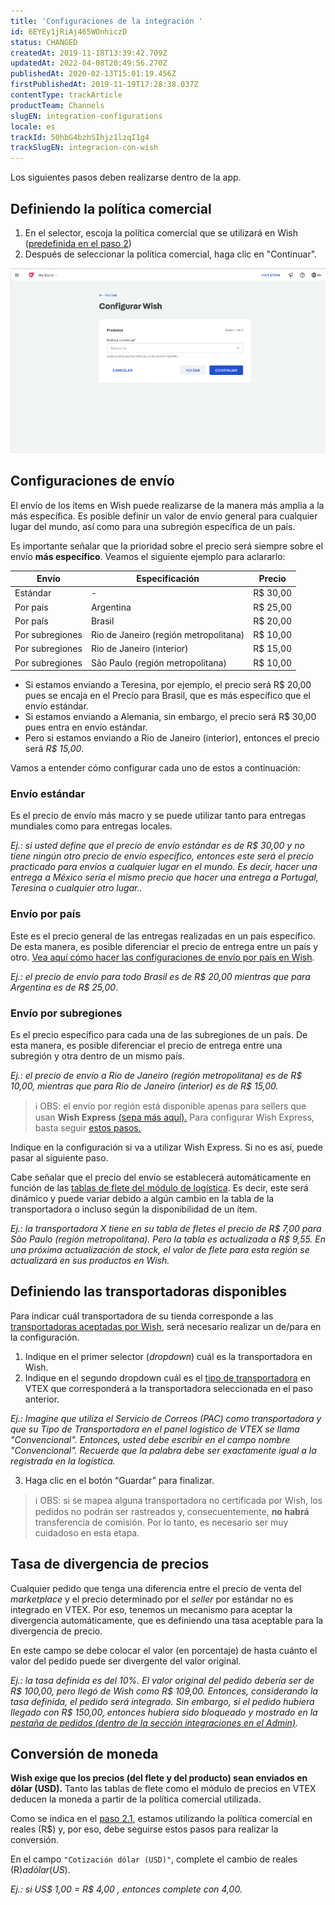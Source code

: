 ```yaml
---
title: 'Configuraciones de la integración '
id: 6EYEy1jRiAj465WOnhiczD
status: CHANGED
createdAt: 2019-11-18T13:39:42.709Z
updatedAt: 2022-04-08T20:49:56.270Z
publishedAt: 2020-02-13T15:01:19.456Z
firstPublishedAt: 2019-11-19T17:28:38.037Z
contentType: trackArticle
productTeam: Channels
slugEN: integration-configurations
locale: es
trackId: 50hbG4bzhSIhjz1lzqI1g4
trackSlugEN: integracion-con-wish
---
```


Los siguientes pasos deben realizarse dentro de la app.

## Definiendo la política comercial

1. En el selector, escoja la política comercial que se utilizará en Wish ([predefinida en el paso 2](https://help.vtex.com/es/tracks/configurar-integracao-da-wish--50hbG4bzhSIhjz1lzqI1g43OHGQIQmt1dKw9RwKruE7H#definindo-politica-comercial))
2. Después de seleccionar la política comercial, haga clic en "Continuar".

![PT - Configurar Wish](https://raw.githubusercontent.com/vtexdocs/help-center-content/refs/heads/main/docs/es/tracks/integracion-con-wish/configuraciones-de-la-integracion_1.png)

## Configuraciones de envío 

El envío de los ítems en Wish puede realizarse de la manera más amplia a la más específica. Es posible definir un valor de envío general para cualquier lugar del mundo, así como para una subregión específica de un país.

Es importante señalar que la prioridad sobre el precio será siempre sobre el envío **más específico**. Veamos el siguiente ejemplo para aclararlo:

| Envío      | Especificación | Precio   |
| ---------- | ---------- | ---------- |
| Estándar     | -          | R$ 30,00   |
| Por país   | Argentina  | R$ 25,00   |
| Por país   | Brasil     | R$ 20,00   |
| Por subregiones | Rio de Janeiro (región metropolitana)  | R$ 10,00 |
| Por subregiones | Rio de Janeiro (interior)              | R$ 15,00 |
| Por subregiones | São Paulo (región metropolitana)       | R$ 10,00 |

  - Si estamos enviando a Teresina, por ejemplo, el precio será R$ 20,00 pues se encaja en el Precio para Brasil, que es más específico que el envío estándar. 
  - Si estamos enviando a Alemania, sin embargo, el precio será R$ 30,00 pues  entra en envío estándar. 
  - Pero si estamos enviando a Rio de Janeiro (interior), entonces el precio será _R$ 15,00_.

Vamos a entender cómo configurar cada uno de estos a continuación:

### Envío estándar

Es el precio de envío más macro y se puede utilizar tanto para entregas mundiales  como para entregas locales.

_Ej.: si usted define que el precio de envío estándar es de R$ 30,00 y no tiene ningún otro precio de envío específico, entonces este será el precio practicado para envíos a cualquier lugar en el mundo. Es decir, hacer una entrega a México sería el mismo precio que hacer una entrega a Portugal, Teresina o cualquier otro lugar.._

### Envío por país

Este es el precio general de las entregas realizadas en un país específico. De esta manera, es posible diferenciar el precio de entrega entre un país y otro. [Vea aquí cómo hacer las configuraciones de envío por país en Wish](https://merchantfaq.wish.com/hc/pt/articles/205212607-Como-configuro-as-minhas-configura%C3%A7%C3%B5es-de-frete-).

_Ej.: el precio de envío para todo Brasil es de R$ 20,00 mientras que para Argentina es de R$ 25,00_.

### Envío por subregiones 

Es el precio específico para cada una de las subregiones de un país. De esta manera, es posible diferenciar el precio de entrega entre una subregión y otra dentro de un mismo país.

_Ej.: el precio de envío a Rio de Janeiro (región metropolitana) es de R$ 10,00, mientras que para Rio de Janeiro (interior) es de R$ 15,00._

> ℹ️ OBS: el envío por región está disponible apenas para sellers que usan **Wish Express** [(sepa más aquí).](https://merchantfaq.wish.com/hc/pt/articles/360018939394-Como-enviar-usando-o-Wish-Express-Brasil-) Para configurar Wish Express, basta seguir [estos pasos.](https://merchantfaq.wish.com/hc/pt/articles/232047747-Wish-Express-Fluxo-de-Inscri%C3%A7%C3%A3o)
  
Indique en la configuración si va a utilizar Wish Express. Si no es así, puede pasar al siguiente paso.

Cabe señalar que el precio del envío se establecerá automáticamente en función de las [tablas de flete del módulo de logística](https://help.vtex.com/es/tracks/logistica-101--13TFDwDttPl9ki9OXQhyjx/2Pj1gKR80QIuUhc0orMraD). Es decir, este será dinámico y puede variar debido a algún cambio en la tabla de la transportadora o incluso según la disponibilidad de un ítem.

_Ej.: la transportadora X tiene en su tabla de fletes el precio de R$ 7,00 para São Paulo (región metropolitana). Pero la tabla es actualizada a R$ 9,55. En una próxima actualización de stock, el valor de flete para esta región se actualizará en sus productos en Wish._

## Definiendo las transportadoras disponibles 

Para indicar cuál transportadora de su tienda corresponde a las [transportadoras  aceptadas por Wish](https://merchant.wish.com/documentation/shippingproviders), será necesario  realizar un de/para en la configuración.

  1. Indique en el primer selector (_dropdown_) cuál es la transportadora en Wish.
  2. Indique en el segundo dropdown cuál es el [tipo de transportadora](https://help.vtex.com/pt/tutorial/como-funciona-o-tipo-de-entrega) en VTEX que corresponderá a la transportadora seleccionada en el paso anterior.

  _Ej.: Imagine que utiliza el Servicio de Correos (PAC) como transportadora y que su Tipo de Transportadora en el panel logístico de VTEX se llama "Convencional". Entonces, usted debe escribir en el campo nombre "Convencional". Recuerde que la palabra debe ser exactamente igual a la registrada en la logística._

  3. Haga clic en el botón “Guardar” para finalizar.

> ℹ️ OBS: si se mapea alguna transportadora no certificada por Wish, los pedidos no podrán ser rastreados y, consecuentemente, **no habrá** transferencia de comisión. Por lo tanto, es necesario ser muy cuidadoso en esta etapa.

## Tasa de divergencia de precios
 
Cualquier pedido que tenga una diferencia entre el precio de venta del _marketplace_ y el precio determinado por el _seller_ por estándar no es integrado en VTEX. Por eso, tenemos un mecanismo para aceptar la divergencia automáticamente, que es definiendo una tasa aceptable para la divergencia de precio.

En este campo se debe colocar el valor (en porcentaje) de hasta cuánto el valor del pedido puede ser divergente del valor original.

_Ej.: la tasa definida es del 10%. El valor original del pedido debería ser de R$ 100,00, pero llegó de Wish como R$ 109,00. Entonces, considerando la tasa definida, el pedido será integrado. Sin embargo, si el pedido hubiera llegado con R$ 150,00, entonces hubiera sido bloqueado y mostrado en la [pestaña de pedidos (dentro de la sección integraciones en el Admin)](https://help.vtex.com/pt/tutorial/verificando-integracao-no-bridge)._

## Conversión de moneda 

**Wish exige que los precios (del flete y del producto) sean enviados en dólar (USD).** Tanto las tablas de flete como el  módulo de precios en VTEX deducen la moneda a partir de la política comercial utilizada. 

Como se indica en el [paso 2.1](https://help.vtex.com/es/tracks/integracao-com-a-wish--50hbG4bzhSIhjz1lzqI1g4/3OHGQIQmt1dKw9RwKruE7H#definiendo-politica-comercial), estamos utilizando la política comercial en reales (R$) y, por eso, debe seguirse estos pasos para realizar la conversión.

En el campo `"Cotización dólar (USD)"`, complete el cambio de reales (R$) a dólar (US$).

_Ej.: si US$ 1,00 = R$ 4,00 , entonces complete con 4,00._
